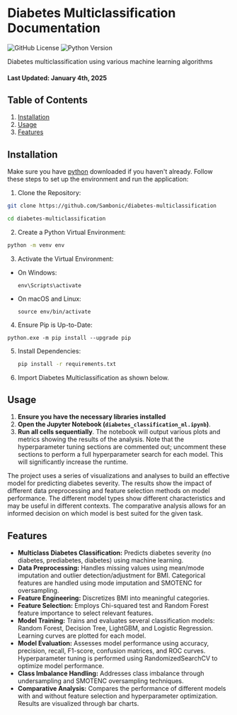 # Diabetes Multiclassification Documentation

![GitHub License](https://img.shields.io/github/license/Sambonic/diabetes-multiclassification)
![Python Version](https://img.shields.io/badge/python-3.8%2B-blue)

Diabetes multiclassification using various machine learning algorithms 
#### Last Updated: January 4th, 2025

## Table of Contents
1. [Installation](#installation)
2. [Usage](#usage)
3. [Features](#features)

<a name="installation"></a>
## Installation

Make sure you have [python](https://www.python.org/downloads/) downloaded if you haven't already.
Follow these steps to set up the environment and run the application:

1. Clone the Repository:
   
```bash
git clone https://github.com/Sambonic/diabetes-multiclassification
```

```bash
cd diabetes-multiclassification
```

2. Create a Python Virtual Environment:
```bash
python -m venv env
```

3. Activate the Virtual Environment:
- On Windows:
  ```
  env\Scripts\activate
  ```

- On macOS and Linux:
  ```
  source env/bin/activate
  ```
4. Ensure Pip is Up-to-Date:
  ```
  python.exe -m pip install --upgrade pip
  ```
5. Install Dependencies:

   ```bash
   pip install -r requirements.txt
   ```

6. Import Diabetes Multiclassification as shown below.


<a name="usage"></a>
## Usage

1.  **Ensure you have the necessary libraries installed** 
2.  **Open the Jupyter Notebook (`diabetes_classification_ml.ipynb`)**.
3.  **Run all cells sequentially**. The notebook will output various plots and metrics showing the results of the analysis.  Note that the hyperparameter tuning sections are commented out; uncomment these sections to perform a full hyperparameter search for each model.  This will significantly increase the runtime.

The project uses a series of visualizations and analyses to build an effective model for predicting diabetes severity.  The results show the impact of different data preprocessing and feature selection methods on model performance.  The different model types show different characteristics and may be useful in different contexts.  The comparative analysis allows for an informed decision on which model is best suited for the given task.


<a name="features"></a>
## Features
* **Multiclass Diabetes Classification:** Predicts diabetes severity (no diabetes, prediabetes, diabetes) using machine learning.
* **Data Preprocessing:** Handles missing values using mean/mode imputation and outlier detection/adjustment for BMI.  Categorical features are handled using mode imputation and SMOTENC for oversampling.
* **Feature Engineering:** Discretizes BMI into meaningful categories.
* **Feature Selection:** Employs Chi-squared test and Random Forest feature importance to select relevant features.
* **Model Training:**  Trains and evaluates several classification models: Random Forest, Decision Tree, LightGBM, and Logistic Regression.  Learning curves are plotted for each model.
* **Model Evaluation:** Assesses model performance using accuracy, precision, recall, F1-score, confusion matrices, and ROC curves. Hyperparameter tuning is performed using RandomizedSearchCV to optimize model performance.
* **Class Imbalance Handling:** Addresses class imbalance through undersampling and SMOTENC oversampling techniques.
* **Comparative Analysis:** Compares the performance of different models with and without feature selection and hyperparameter optimization.  Results are visualized through bar charts.



